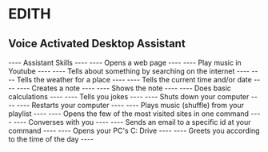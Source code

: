 # EDITH
Voice Activated Desktop Assistant 
-----------------------------------------------------------------------------------------------------------------------------------------------------------------------------------
---- Assistant Skills ----
---- Opens a web page ----
---- Play music in Youtube ---- 
---- Tells about something by searching on the internet ----
---- Tells the weather for a place ----
---- Tells the current time and/or date ----
---- Creates a note ----
---- Shows the note ----
---- Does basic calculations ----
---- Tells you jokes ---- 
---- Shuts down your computer ----
---- Restarts your computer ----
---- Plays music (shuffle) from your playlist ----
---- Opens the few of the most visited sites in one command ----
---- Converses with you ----
---- Sends an email to a specific id at your command ----
---- Opens your PC's C: Drive ----
---- Greets you according to the time of the day ---- 
